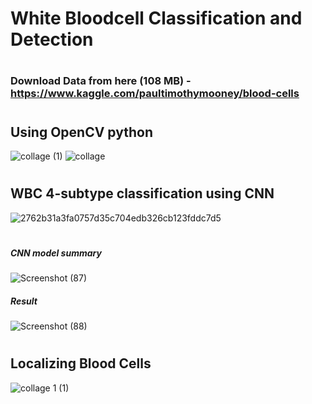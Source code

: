 # White Bloodcell Classification and Detection

#
### Download Data from here (108 MB) - https://www.kaggle.com/paultimothymooney/blood-cells

#
#
## Using OpenCV python

![collage (1)](https://user-images.githubusercontent.com/47252506/81500916-c13d9180-92f2-11ea-9dc3-3b181f89a498.jpg)         ![collage](https://user-images.githubusercontent.com/47252506/81500918-c3075500-92f2-11ea-815e-3c6768e71a46.jpg)

#
#
#
## WBC 4-subtype classification using CNN

![2762b31a3fa0757d35c704edb326cb123fddc7d5](https://user-images.githubusercontent.com/47252506/81500949-0792f080-92f3-11ea-93ae-b29a09036e42.jpg)

#
##### CNN model summary

![Screenshot (87)](https://user-images.githubusercontent.com/47252506/81500956-1b3e5700-92f3-11ea-9fd3-384c59edfc36.png)

##### Result

![Screenshot (88)](https://user-images.githubusercontent.com/47252506/81500973-45901480-92f3-11ea-91dc-610bcd2675bd.png)



#
#
##
#

## Localizing Blood Cells 

![collage 1 (1)](https://user-images.githubusercontent.com/47252506/81501009-796b3a00-92f3-11ea-91dd-b15f9a1c81d9.jpg)
